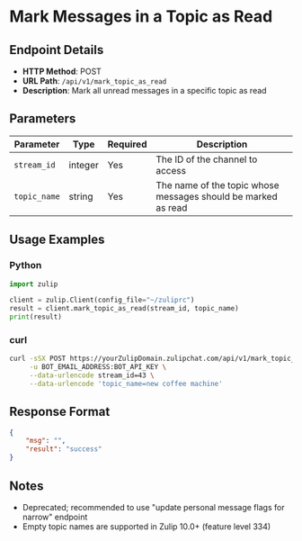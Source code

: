 # Mark Messages in a Topic as Read

## Endpoint Details

- **HTTP Method**: POST
- **URL Path**: `/api/v1/mark_topic_as_read`
- **Description**: Mark all unread messages in a specific topic as read

## Parameters

| Parameter | Type | Required | Description |
|-----------|------|----------|-------------|
| `stream_id` | integer | Yes | The ID of the channel to access |
| `topic_name` | string | Yes | The name of the topic whose messages should be marked as read |

## Usage Examples

### Python
```python
import zulip

client = zulip.Client(config_file="~/zuliprc")
result = client.mark_topic_as_read(stream_id, topic_name)
print(result)
```

### curl
```bash
curl -sSX POST https://yourZulipDomain.zulipchat.com/api/v1/mark_topic_as_read \
     -u BOT_EMAIL_ADDRESS:BOT_API_KEY \
     --data-urlencode stream_id=43 \
     --data-urlencode 'topic_name=new coffee machine'
```

## Response Format

```json
{
    "msg": "",
    "result": "success"
}
```

## Notes
- Deprecated; recommended to use "update personal message flags for narrow" endpoint
- Empty topic names are supported in Zulip 10.0+ (feature level 334)
